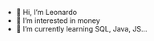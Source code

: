 - 👋 Hi, I’m Leonardo
- 👀 I’m interested in money
- 🌱 I’m currently learning SQL, Java, JS...


<!---
LeonardoASC/LeonardoASC is a ✨ special ✨ repository because its `README.md` (this file) appears on your GitHub profile.
You can click the Preview link to take a look at your changes.
--->
